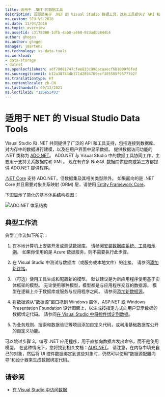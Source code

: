 ```yaml
---
title: 适用于 .NET 的数据工具
description: 回顾适用于 .NET 的 Visual Studio 数据工具，这些工具提供了 API 和工具支持，可便于连接数据库、在内存中进行数据建模和在 UI 中显示数据。
ms.custom: SEO-VS-2020
ms.date: 11/04/2016
ms.topic: overview
ms.assetid: c3175080-1dfb-4ab8-a460-92dadbb844b4
author: ghogen
ms.author: ghogen
manager: jmartens
ms.technology: vs-data-tools
ms.workload:
- data-storage
- dotnet
ms.openlocfilehash: adf70d81747cfee833c996acaaecf6b1009f6fed
ms.sourcegitcommit: b12a38744db371d2894769ecf305585f9577792f
ms.translationtype: HT
ms.contentlocale: zh-CN
ms.lasthandoff: 09/13/2021
ms.locfileid: "126652403"
---
```

# <a name="visual-studio-data-tools-for-net"></a>适用于 NET 的 Visual Studio Data Tools

Visual Studio 和 .NET 共同提供了广泛的 API 和工具支持，包括连接到数据库、对内存中的数据进行建模，以及在用户界面中显示数据。 提供数据访问功能的 .NET 类称为 [ADO.NET](/dotnet/framework/data/adonet/index)。 ADO.NET 与 Visual Studio 中的数据工具协同工作，主要用于支持关系数据库和 XML。 现在有许多 NoSQL 数据库供应商或第三方都提供 ADO.NET 提供程序。

[.NET Core](/dotnet/core/) 支持 ADO.NET，但数据集及其相关类型除外。 如果面向的是 .NET Core 并且需要对象关系映射 (ORM) 层，请使用 [Entity Framework Core](/ef/core/)。

下图显示了简化的基本体系结构视图：

![ADO.NET 体系结构](../data-tools/media/raddata-ado-net-architecture-diagram.png)

## <a name="typical-workflow"></a>典型工作流

典型工作流如下所示：

1. 在本地计算机上安装开发或测试数据库。 请参阅[安装数据库系统、工具和示例](../data-tools/installing-database-systems-tools-and-samples.md)。 如果你使用的是 Azure 数据服务，则不需要执行此步骤。

2. 在 Visual Studio 中测试与数据库（或服务或本地文件）的连接。 请参阅[添加新连接](../data-tools/add-new-connections.md)。

3. （可选）使用工具生成和配置新的模型。 默认建议是为新应用程序使用基于实体框架的模型。 无论使用哪种模型，模型都是与应用程序交互的数据源。 模型在逻辑上介于数据库或服务与应用程序之间。 请参阅[添加新数据源](../data-tools/add-new-data-sources.md)。

4. 将数据源从“数据源”窗口拖到 Windows 窗体、ASP.NET 或 Windows Presentation Foundation 设计图面上，以生成按指定方式向用户显示数据的数据绑定代码。 请参阅[在 Visual Studio 中将控件绑定到数据](../data-tools/bind-controls-to-data-in-visual-studio.md)。

5. 为业务规则、搜索和数据验证等项目添加自定义代码，或利用基础数据库公开的自定义功能。

可以跳过步骤 3，编写 .NET 应用程序，用于直接向数据库发出命令，而不是使用模型。 在这种情况下，您将找到相关文档：[ADO.NET](/dotnet/framework/data/adonet/index)。 请注意，在内存中填充自己的对象，然后将 UI 控件数据绑定到这些对象时，仍然可以使用“数据源配置向导”和设计器来生成数据绑定代码。

## <a name="see-also"></a>请参阅

- [在 Visual Studio 中访问数据](../data-tools/accessing-data-in-visual-studio.md)
